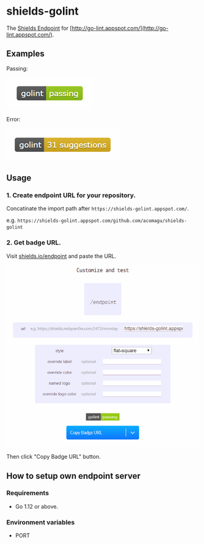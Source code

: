 # shields-golint

The [Shields Endpoint](https://shields.io/endpoint/) for [http://go-lint.appspot.com/](http://go-lint.appspot.com/).

## Examples

Passing:

![passing](./eg-passing.png)

Error:

![error](./eg-error.png)

## Usage

### 1. Create endpoint URL for your repository.

Concatinate the import path after `https://shields-golint.appspot.com/`.

e.g. `https://shields-golint.appspot.com/github.com/acomagu/shields-golint`

### 2. Get badge URL.

Visit [shields.io/endpoint](https://shields.io/endpoint) and paste the URL.

![screenshot](./screenshot.png)

Then click "Copy Badge URL" button.

## How to setup own endpoint server 

### Requirements

- Go 1.12 or above.

### Environment variables

- PORT
